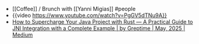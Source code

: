 - [[Coffee]] / Brunch with [[Yanni Migias]] #people
- {{video https://www.youtube.com/watch?v=PgGV5dTNu9A}}
- [How to Supercharge Your Java Project with Rust — A Practical Guide to JNI Integration with a Complete Example | by Greptime | May, 2025 | Medium](https://medium.com/@greptime/how-to-supercharge-your-java-project-with-rust-a-practical-guide-to-jni-integration-with-a-86f60e9708b8)